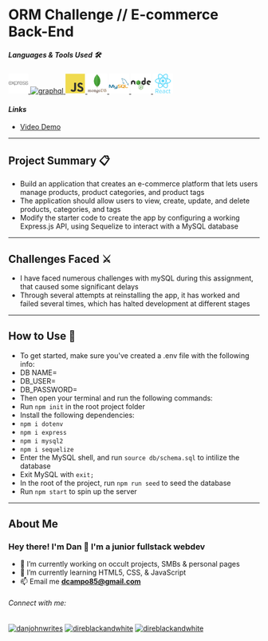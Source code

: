 # ORM Challenge // E-commerce Back-End

##### _Languages & Tools Used_ 🛠
<p align="left"> <a href="https://expressjs.com" target="_blank" rel="noreferrer"> <img src="https://raw.githubusercontent.com/devicons/devicon/master/icons/express/express-original-wordmark.svg" alt="express" width="40" height="40"/> </a> <a href="https://graphql.org" target="_blank" rel="noreferrer"> <img src="https://www.vectorlogo.zone/logos/graphql/graphql-icon.svg" alt="graphql" width="40" height="40"/> </a> <a href="https://developer.mozilla.org/en-US/docs/Web/JavaScript" target="_blank" rel="noreferrer"> <img src="https://raw.githubusercontent.com/devicons/devicon/master/icons/javascript/javascript-original.svg" alt="javascript" width="40" height="40"/> </a> <a href="https://www.mongodb.com/" target="_blank" rel="noreferrer"> <img src="https://raw.githubusercontent.com/devicons/devicon/master/icons/mongodb/mongodb-original-wordmark.svg" alt="mongodb" width="40" height="40"/> </a> <a href="https://www.mysql.com/" target="_blank" rel="noreferrer"> <img src="https://raw.githubusercontent.com/devicons/devicon/master/icons/mysql/mysql-original-wordmark.svg" alt="mysql" width="40" height="40"/> </a> <a href="https://nodejs.org" target="_blank" rel="noreferrer"> <img src="https://raw.githubusercontent.com/devicons/devicon/master/icons/nodejs/nodejs-original-wordmark.svg" alt="nodejs" width="40" height="40"/> </a> <a href="https://reactjs.org/" target="_blank" rel="noreferrer"> <img src="https://raw.githubusercontent.com/devicons/devicon/master/icons/react/react-original-wordmark.svg" alt="react" width="40" height="40"/> </a> </p>

#### _Links_
* <a href="https://drive.google.com/file/d/1BDKjZCjex-UCz5CdVUi4L4FBpaTY0ym3/view?usp=sharing">Video Demo</a>

-----
## Project Summary 📋
* Build an application that creates an e-commerce platform that lets users manage products, product categories, and product tags
* The application should allow users to view, create, update, and delete products, categories, and tags
* Modify the starter code to create the app by configuring a working Express.js API, using Sequelize to interact with a MySQL database

-----
## Challenges Faced ⚔️  
* I have faced numerous challenges with mySQL during this assignment, that caused some significant delays
* Through several attempts at reinstalling the app, it has worked and failed several times, which has halted development at different stages

-----
## How to Use 📝  
* To get started, make sure you've created a .env file with the following info:
 * DB NAME=
 * DB_USER= 
 * DB_PASSWORD=  
* Then open your terminal and run the following commands:
* Run `npm init` in the root project folder
* Install the following dependencies:
 * `npm i dotenv`
 * `npm i express`
 * `npm i mysql2`
 * `npm i sequelize` 
* Enter the MySQL shell, and run `source db/schema.sql` to intilize the database
* Exit MySQL with `exit;`
* In the root of the project, run `npm run seed` to seed the database
* Run `npm start` to spin up the server

-----
## About Me
<h3 align="left">Hey there! I'm Dan 👋 I'm a junior fullstack webdev</h3>

* 🔭 I’m currently working on occult projects, SMBs & personal pages
* 🌱 I’m currently learning HTML5, CSS, & JavaScript
* 📫 Email me **dcampo85@gmail.com**

<h6 align="left">Connect with me:</h6>
<p align="left">
<a href="https://twitter.com/danjohnwrites" target="blank"><img align="center" src="https://raw.githubusercontent.com/rahuldkjain/github-profile-readme-generator/master/src/images/icons/Social/twitter.svg" alt="danjohnwrites" height="30" width="40" /></a>
<a href="https://instagram.com/direblackandwhite" target="blank"><img align="center" src="https://raw.githubusercontent.com/rahuldkjain/github-profile-readme-generator/master/src/images/icons/Social/instagram.svg" alt="direblackandwhite" height="30" width="40" /></a>
<a href="https://instagram.com/direpike" target="blank"><img align="center" src="https://raw.githubusercontent.com/rahuldkjain/github-profile-readme-generator/master/src/images/icons/Social/instagram.svg" alt="direblackandwhite" height="30" width="40" /></a>
</p>

